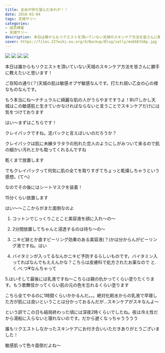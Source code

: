```yaml
---
title: 全米が待ち望んだあれが！！
date: 2018-03-04
tags: 天城サリー
categories: 
- 成员博客
- 天城サリー
description: 本日は誰からもリクエストを頂いていない天城のスキンケア方法を皆さんに勝手に教えたいと思います！ご存知の通り(？)天城の肌は敏感オブザ敏感なんです。打たれ弱い乙女の心の様なものなんです。もう本当にね〜...
cover: https://files.227wiki.eu.org/d/Backup/Blog/sally/mobbEtG6p.jpg 
---
```

![](https://files.227wiki.eu.org/d/Backup/Blog/sally/mobbEtG6p.jpg)
![](https://files.227wiki.eu.org/d/Backup/Blog/sally/mobt7aYy9.jpg)
![](https://files.227wiki.eu.org/d/Backup/Blog/sally/mobR4KliT.jpg)
![](https://files.227wiki.eu.org/d/Backup/Blog/sally/mobewNLfD.jpg)



本日は誰からもリクエストを頂いていない天城のスキンケア方法を皆さんに勝手に教えたいと思います！


ご存知の通り(？)天城の肌は敏感オブザ敏感なんです。打たれ弱い乙女の心の様なものなんです。


もう本当にね〜ナチュラルに綺麗な肌の人がうらやまですうよ！BUTしかし天城はこの敏感肌と生きていかなければならないと言うことでスキンケアだけには気をつけております


はい〜まずはこちらです！

クレイパックですね。泥パックと言えばいいのだろうか？


クレイパックは肌に未練タラタラの別れた恋人のようにしがみついて来るので肌の細かい汚れとかも取ってくれるんですね


乾くまで放置します


でもクレイパックって何気に肌の全てを取りすぎてちょっと乾燥しちゃうという感想。(てへ) 


なのでその後にはシートマスクを装着！


15分くらい放置します


はい〜〜ここからがまた面倒なのよ


1. コットンでじっくりことこと美容液を顔に入れ〜の〜


2. 2分間放置してちゃんと浸透するのは待ち〜の〜


3. ニキビ跡とか直すピーリング効果のある美容液(？)かは分からんがピーリング液ですね。はい


4. バイタミンが入ってるなんかニキビ予防するらしいものです。バイタミン入ってればなんでもええんかな？こちらは皮膚科で処方されたお薬なので と.く.べ.つ💗なんちゃって


5.はいそして最後には乳液ですね〜こちらは親の仇かってくらい塗りたくります。もう歌舞伎かってくらい肌の元の色を忘れるくらい塗ります


こちら全てやるのに1時間くらいかかるんだ。。。絶対化粧水からの乳液で早寝した方が肌には良いということは分かっておるんだが...スキンケアがスキなんよ〜


という訳でこの日も結局終わった頃には深夜2時くらいでしたね。夜は冷え性だから湯船に入らないと寝れないのです。だから遅くなっちゃうううう


誰もリクエストしなかったスキンケアにお付き合いいただきありがとうございました！


敏感肌って色々面倒だよね〜









